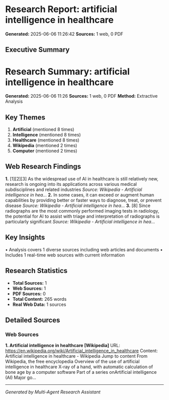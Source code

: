 # Research Report: artificial intelligence in healthcare
**Generated:** 2025-06-06 11:26:42
**Sources:** 1 web, 0 PDF

## Executive Summary
# Research Summary: artificial intelligence in healthcare
**Generated:** 2025-06-06 11:26
**Sources:** 1 web, 0 PDF
**Method:** Extractive Analysis

## Key Themes
1. **Artificial** (mentioned 8 times)
2. **Intelligence** (mentioned 8 times)
3. **Healthcare** (mentioned 8 times)
4. **Wikipedia** (mentioned 2 times)
5. **Computer** (mentioned 2 times)

## Web Research Findings
**1.** [1][2][3] As the widespread use of AI in healthcare is still relatively new, research is ongoing into its applications across various medical subdisciplines and related industries
   *Source: Wikipedia - Artificial intelligence in hea...*
**2.** In some cases, it can exceed or augment human capabilities by providing better or faster ways to diagnose, treat, or prevent disease
   *Source: Wikipedia - Artificial intelligence in hea...*
**3.** [8] Since radiographs are the most commonly performed imaging tests in radiology, the potential for AI to assist with triage and interpretation of radiographs is particularly significant
   *Source: Wikipedia - Artificial intelligence in hea...*

## Key Insights
• Analysis covers 1 diverse sources including web articles and documents
• Includes 1 real-time web sources with current information

## Research Statistics
- **Total Sources:** 1
- **Web Sources:** 1
- **PDF Sources:** 0
- **Total Content:** 265 words
- **Real Web Data:** 1 sources

## Detailed Sources

### Web Sources
**1. Artificial intelligence in healthcare [Wikipedia]**
URL: https://en.wikipedia.org/wiki/Artificial_intelligence_in_healthcare
Content: Artificial intelligence in healthcare - Wikipedia Jump to content From Wikipedia, the free encyclopedia Overview of the use of artificial intelligence in healthcare X-ray of a hand, with automatic calculation of bone age by a computer software Part of a series onArtificial intelligence (AI) Major go...

---
*Generated by Multi-Agent Research Assistant*